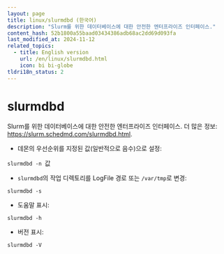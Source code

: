 ```yaml
---
layout: page
title: linux/slurmdbd (한국어)
description: "Slurm를 위한 데이터베이스에 대한 안전한 엔터프라이즈 인터페이스."
content_hash: 52b1800a55baad03434386adb68ac2dd69d093fa
last_modified_at: 2024-11-12
related_topics:
  - title: English version
    url: /en/linux/slurmdbd.html
    icon: bi bi-globe
tldri18n_status: 2
---
```

# slurmdbd

Slurm를 위한 데이터베이스에 대한 안전한 엔터프라이즈 인터페이스.
더 많은 정보: <https://slurm.schedmd.com/slurmdbd.html>.

- 데몬의 우선순위를 지정된 값(일반적으로 음수)으로 설정:

`slurmdbd -n `<span class="tldr-var badge badge-pill bg-dark-lm bg-white-dm text-white-lm text-dark-dm font-weight-bold">값</span>

- `slurmdbd`의 작업 디렉토리를 LogFile 경로 또는 `/var/tmp`로 변경:

`slurmdbd -s`

- 도움말 표시:

`slurmdbd -h`

- 버전 표시:

`slurmdbd -V`
